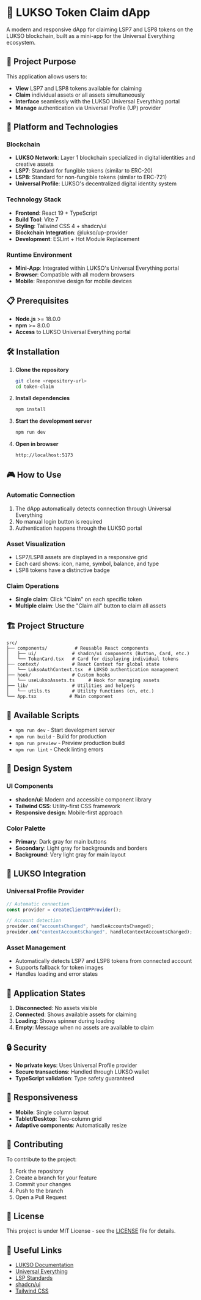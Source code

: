 # 🎯 LUKSO Token Claim dApp

A modern and responsive dApp for claiming LSP7 and LSP8 tokens on the LUKSO blockchain, built as a mini-app for the Universal Everything ecosystem.

## 🌟 Project Purpose

This application allows users to:

- **View** LSP7 and LSP8 tokens available for claiming
- **Claim** individual assets or all assets simultaneously
- **Interface** seamlessly with the LUKSO Universal Everything portal
- **Manage** authentication via Universal Profile (UP) provider

## 🚀 Platform and Technologies

### Blockchain

- **LUKSO Network**: Layer 1 blockchain specialized in digital identities and creative assets
- **LSP7**: Standard for fungible tokens (similar to ERC-20)
- **LSP8**: Standard for non-fungible tokens (similar to ERC-721)
- **Universal Profile**: LUKSO's decentralized digital identity system

### Technology Stack

- **Frontend**: React 19 + TypeScript
- **Build Tool**: Vite 7
- **Styling**: Tailwind CSS 4 + shadcn/ui
- **Blockchain Integration**: @lukso/up-provider
- **Development**: ESLint + Hot Module Replacement

### Runtime Environment

- **Mini-App**: Integrated within LUKSO's Universal Everything portal
- **Browser**: Compatible with all modern browsers
- **Mobile**: Responsive design for mobile devices

## 📋 Prerequisites

- **Node.js** >= 18.0.0
- **npm** >= 8.0.0
- **Access** to LUKSO Universal Everything portal

## 🛠️ Installation

1. **Clone the repository**

   ```bash
   git clone <repository-url>
   cd token-claim
   ```

2. **Install dependencies**

   ```bash
   npm install
   ```

3. **Start the development server**

   ```bash
   npm run dev
   ```

4. **Open in browser**
   ```
   http://localhost:5173
   ```

## 🎮 How to Use

### Automatic Connection

1. The dApp automatically detects connection through Universal Everything
2. No manual login button is required
3. Authentication happens through the LUKSO portal

### Asset Visualization

- LSP7/LSP8 assets are displayed in a responsive grid
- Each card shows: icon, name, symbol, balance, and type
- LSP8 tokens have a distinctive badge

### Claim Operations

- **Single claim**: Click "Claim" on each specific token
- **Multiple claim**: Use the "Claim all" button to claim all assets

## 🏗️ Project Structure

```
src/
├── components/          # Reusable React components
│   ├── ui/             # shadcn/ui components (Button, Card, etc.)
│   └── TokenCard.tsx   # Card for displaying individual tokens
├── context/            # React Context for global state
│   └── LuksoAuthContext.tsx  # LUKSO authentication management
├── hook/               # Custom hooks
│   └── useLuksoAssets.ts     # Hook for managing assets
├── lib/                # Utilities and helpers
│   └── utils.ts        # Utility functions (cn, etc.)
└── App.tsx            # Main component
```

## 🔧 Available Scripts

- `npm run dev` - Start development server
- `npm run build` - Build for production
- `npm run preview` - Preview production build
- `npm run lint` - Check linting errors

## 🎨 Design System

### UI Components

- **shadcn/ui**: Modern and accessible component library
- **Tailwind CSS**: Utility-first CSS framework
- **Responsive design**: Mobile-first approach

### Color Palette

- **Primary**: Dark gray for main buttons
- **Secondary**: Light gray for backgrounds and borders
- **Background**: Very light gray for main layout

## 🔗 LUKSO Integration

### Universal Profile Provider

```typescript
// Automatic connection
const provider = createClientUPProvider();

// Account detection
provider.on("accountsChanged", handleAccountsChanged);
provider.on("contextAccountsChanged", handleContextAccountsChanged);
```

### Asset Management

- Automatically detects LSP7 and LSP8 tokens from connected account
- Supports fallback for token images
- Handles loading and error states

## 🚦 Application States

1. **Disconnected**: No assets visible
2. **Connected**: Shows available assets for claiming
3. **Loading**: Shows spinner during loading
4. **Empty**: Message when no assets are available to claim

## 🔒 Security

- **No private keys**: Uses Universal Profile provider
- **Secure transactions**: Handled through LUKSO wallet
- **TypeScript validation**: Type safety guaranteed

## 📱 Responsiveness

- **Mobile**: Single column layout
- **Tablet/Desktop**: Two-column grid
- **Adaptive components**: Automatically resize

## 🤝 Contributing

To contribute to the project:

1. Fork the repository
2. Create a branch for your feature
3. Commit your changes
4. Push to the branch
5. Open a Pull Request

## 📄 License

This project is under MIT License - see the [LICENSE](LICENSE) file for details.

## 🔗 Useful Links

- [LUKSO Documentation](https://docs.lukso.tech/)
- [Universal Everything](https://universaleverything.me/)
- [LSP Standards](https://github.com/lukso-network/LIPs)
- [shadcn/ui](https://ui.shadcn.com/)
- [Tailwind CSS](https://tailwindcss.com/)
